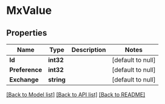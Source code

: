 # MxValue

## Properties
Name | Type | Description | Notes
------------ | ------------- | ------------- | -------------
**Id** | **int32** |  | [default to null]
**Preference** | **int32** |  | [default to null]
**Exchange** | **string** |  | [default to null]

[[Back to Model list]](../README.md#documentation-for-models) [[Back to API list]](../README.md#documentation-for-api-endpoints) [[Back to README]](../README.md)


